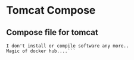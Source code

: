 # Tomcat Compose
Compose file for tomcat
---

```Running through a jenkins course and ....
I don't install or compile software any more..
Magic of docker hub....```
